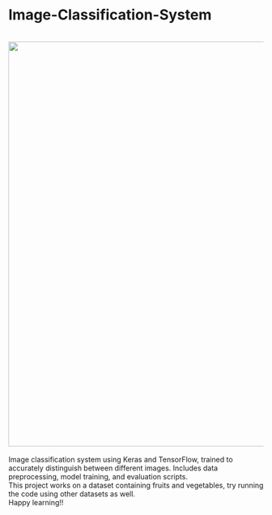 
# Image-Classification-System
<br/>
<img src="https://github.com/thermj/Image-Classification-System/assets/121221574/4aac1753-c1bc-445c-9396-c5eac0b0da82" width="800">
<br/><br/>
Image classification system using Keras and TensorFlow, trained to accurately distinguish between different images. Includes data preprocessing, model training, and evaluation scripts.
<br/>
This project works on a dataset containing  fruits and vegetables, try  running the code using other datasets as well.
<br/>
Happy learning!!
